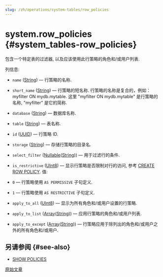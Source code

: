 ```yaml
---
slug: /zh/operations/system-tables/row_policies
---
```

# system.row_policies {#system_tables-row_policies}

包含一个特定表的过滤器, 以及应该使用此行策略的角色和/或用户列表.

列信息:
-    `name` ([String](../../sql-reference/data-types/string.md)) — 行策略的名称.

-    `short_name` ([String](../../sql-reference/data-types/string.md)) — 行策略的短名称. 行策略的名称是复合的，例如：myfilter ON mydb.mytable. 这里 "myfilter ON mydb.mytable" 是行策略的名称, "myfilter" 是它的简称.

-    `database` ([String](../../sql-reference/data-types/string.md)) — 数据库名称.

-    `table` ([String](../../sql-reference/data-types/string.md)) — 表名称.

-    `id` ([UUID](../../sql-reference/data-types/uuid.md)) — 行策略 ID.

-    `storage` ([String](../../sql-reference/data-types/string.md)) — 存储行策略的目录名.

-    `select_filter` ([Nullable](../../sql-reference/data-types/nullable.md)([String](../../sql-reference/data-types/string.md))) — 用于过滤行的条件.

-    `is_restrictive` ([UInt8](../../sql-reference/data-types/int-uint.md#uint-ranges)) — 显示行策略是否限制对行的访问, 参考 [CREATE ROW POLICY](../../sql-reference/statements/create/row-policy.md#create-row-policy-as). 值:
- `0` — 行策略使用 `AS PERMISSIVE` 子句定义.
- `1` — 行策略使用  `AS RESTRICTIVE` 子句定义.

-    `apply_to_all` ([UInt8](../../sql-reference/data-types/int-uint.md#uint-ranges)) — 显示为所有角色和/或用户设置的行策略.

-    `apply_to_list` ([Array](../../sql-reference/data-types/array.md)([String](../../sql-reference/data-types/string.md))) — 应用行策略的角色和/或用户列表.

-    `apply_to_except` ([Array](../../sql-reference/data-types/array.md)([String](../../sql-reference/data-types/string.md))) — 行策略应用于除列出的角色和/或用户之外的所有角色和/或用户.

## 另请参阅 {#see-also}

-   [SHOW POLICIES](../../sql-reference/statements/show.md#show-policies-statement)

[原始文章](https://clickhouse.com/docs/en/operations/system-tables/row_policies) <!--hide-->
